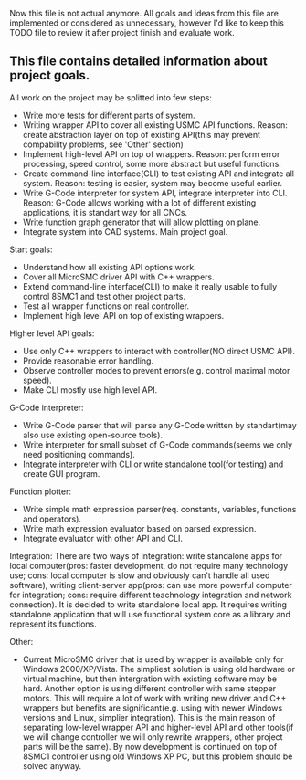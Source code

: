Now this file is not actual anymore. All goals and ideas from this file are implemented or considered as unnecessary, however I'd like to keep this TODO file to review it after project finish and evaluate work.


This file contains detailed information about project goals.
------------------------------------
All work on the project may be splitted into few steps:
* Write more tests for different parts of system.
* Writing wrapper API to cover all existing USMC API functions. Reason: create abstraction layer on top of existing API(this may prevent compability problems, see 'Other' section)
* Implement high-level API on top of wrappers. Reason: perform error processing, speed control, some more abstract but useful functions.
* Create command-line interface(CLI) to test existing API and integrate all system. Reason: testing is easier, system may become useful earlier.
* Write G-Code interpreter for system API, integrate interpreter into CLI. Reason: G-Code allows working with a lot of different existing applications, it is standart way for all CNCs.
* Write function graph generator that will allow plotting on plane.
* Integrate system into CAD systems. Main project goal.

Start goals:
* Understand how all existing API options work.
* Cover all MicroSMC driver API with C++ wrappers.
* Extend command-line interface(CLI) to make it really usable to fully control 8SMC1 and test other project parts.
* Test all wrapper functions on real controller.
* Implement high level API on top of existing wrappers.

Higher level API goals:
* Use only C++ wrappers to interact with controller(NO direct USMC API).
* Provide reasonable error handling.
* Observe controller modes to prevent errors(e.g. control maximal motor speed).
* Make CLI mostly use high level API.

G-Code interpreter:
* Write G-Code parser that will parse any G-Code written by standart(may also use existing open-source tools).
* Write interpreter for small subset of G-Code commands(seems we only need positioning commands).
* Integrate interpreter with CLI or write standalone tool(for testing) and create GUI program.

Function plotter:
* Write simple math expression parser(req. constants, variables, functions and operators).
* Write math expression evaluator based on parsed expression.
* Integrate evaluator with other API and CLI.

Integration:
There are two ways of integration: write standalone apps for local computer(pros: faster development, do not require many technology use; cons: local computer is slow and obviously can't handle all used software), writing client-server app(pros: can use more powerful computer for integration; cons: require different teachnology integration and network connection). It is decided to write standalone local app.
It requires writing standalone application that will use functional system core as a library and represent its functions.

Other:
* Current MicroSMC driver that is used by wrapper is available only for Windows 2000/XP/Vista. The simpliest solution is using old hardware or virtual machine, but then intergration with existing software may be hard. Another option is using different controller with same stepper motors. This will require a lot of work with writing new driver and C++ wrappers but benefits are significant(e.g. using with newer Windows versions and Linux, simplier integration). This is the main reason of separating low-level wrapper API and higher-level API and other tools(if we will change controller we will only rewrite wrappers, other project parts will be the same). By now development is continued on top of 8SMC1 controller using old Windows XP PC, but this problem should be solved anyway.
